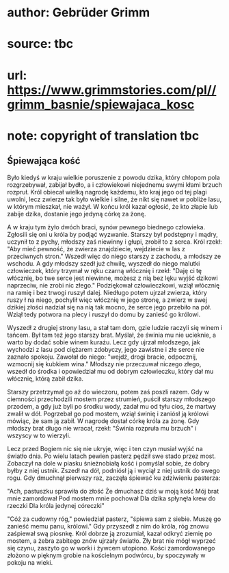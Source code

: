 # author: Gebrüder Grimm
# source: tbc
# url: https://www.grimmstories.com/pl//grimm_basnie/spiewajaca_kosc
# note: copyright of translation tbc

## Śpiewająca kość 

Było kiedyś w kraju wielkie poruszenie z powodu dzika, który chłopom
pola rozgrzebywał, zabijał bydło, a i człowiekowi niejednemu swymi kłami
brzuch rozpruł. Król obiecał wielką nagrodę każdemu, kto kraj jego od
tej plagi uwolni, lecz zwierze tak było wielkie i silne, że nikt się
nawet w pobliże lasu, w którym mieszkał, nie ważył. W końcu król kazał
ogłosić, że kto złapie lub zabije dzika, dostanie jego jedyną córkę za
żonę.

A w kraju tym żyło dwóch braci, synów pewnego biednego człowieka.
Zgłosili się oni u króla by podjąć wyzwanie. Starszy był podstępny i
mądry, uczynił to z pychy, młodszy zaś niewinny i głupi, zrobił to z
serca. Król rzekł: "Aby mieć pewność, że zwierza znajdziecie,
wejdziecie w las z przeciwnych stron." Wszedł więc do niego starszy z
zachodu, a młodszy ze wschodu. A gdy młodszy szedł już chwilę, wyszedł
do niego malutki człowieczek, który trzymał w ręku czarną włócznię i
rzekł: "Daję ci tę włócznię, bo twe serce jest niewinne, możesz z nią
bez lęku wyjść dzikowi naprzeciw, nie zrobi nic złego." Podziękował
człowieczkowi, wziął włócznię na ramię i bez trwogi ruszył dalej.
Niedługo potem ujrzał zwierza, który ruszy ł na niego, pochylił więc
włócznię w jego stronę, a zwierz w swej dzikiej złości nadział się na
nią tak mocno, że serce jego przebiło na pół. Wziął tedy potwora na
plecy i ruszył do domu by zanieść go królowi.

Wyszedł z drugiej strony lasu, a stał tam dom, gzie ludzie raczyli się
winem i tańcem. Był tam też jego starszy brat. Myślał, że świnia mu nie
ucieknie, a warto by dodać sobie winem kurażu. Lecz gdy ujrzał
młodszego, jak wychodzi z lasu pod ciężarem zdobyczy, jego zawistne i
złe serce nie zaznało spokoju. Zawołał do niego: "wejdź, drogi bracie,
odpocznij, wzmocnij się kubkiem wina." Młodszy nie przeczuwał niczego
złego, wszedł do środka i opowiedział mu od dobrym człowieczku, który
dał mu włócznię, którą zabił dzika.

Starszy przetrzymał go aż do wieczoru, potem zaś poszli razem. Gdy w
ciemności przechodzili mostem przez strumień, puścił starszy młodszego
przodem, a gdy już byli po środku wody, zadał mu od tyłu cios, że martwy
zwalił w dół. Pogrzebał go pod mostem, wziął świnię i zaniósł ją królowi
mówiąc, że sam ją zabił. W nagrodę dostał córkę króla za żonę. Gdy
młodszy brat długo nie wracał, rzekł: "Świnia rozpruła mu brzuch" i
wszyscy w to wierzyli.

Lecz przed Bogiem nic się nie ukryje, więc i ten czyn musiał wyjść na
światło dnia. Po wielu latach pewien pasterz pędził swe stado przez
most. Zobaczył na dole w piasku śnieżnobiałą kość i pomyślał sobie, że
dobry byłby z niej ustnik. Zszedł na dół, podniósł ją i wyciął z niej
ustnik do swego rogu. Gdy dmuchnął pierwszy raz, zaczęła śpiewać ku
zdziwieniu pasterza:

"Ach, pastuszku sprawiła do złość
Że dmuchasz dziś w moją kość
Mój brat mnie zamordował
Pod mostem mnie pochował
Dla dzika spłynęła krew do rzeczki
Dla króla jedynej córeczki"

"Cóż za cudowny róg," powiedział pasterz, "śpiewa sam z siebie. Muszę
go zanieść memu panu, królowi." Gdy przyszedł z nim do króla, róg znowu
zaśpiewał swą piosnkę. Król dobrze ją zrozumiał, kazał odkryć ziemię po
mostem, a żebra zabitego znów ujrzały światło. Zły brat nie mógł wyprzeć
się czynu, zaszyto go w worki i żywcem utopiono. Kości zamordowanego
złożono w pięknym grobie na kościelnym podwórcu, by spoczywały w pokoju
na wieki.
